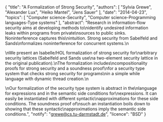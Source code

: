 {
    "title": "A Formalization of Strong Security",
    "authors": [
        "Sylvia Grewe",
        "Alexander Lux",
        "Heiko Mantel",
        "Jens Sauer"
    ],
    "date": "2014-04-23",
    "topics": [
        "Computer science-Security",
        "Computer science-Programming languages-Type systems"
    ],
    "abstract": "Research in information-flow security aims at developing methods to\nidentify undesired information leaks within programs from private\nsources to public sinks. Noninterference captures this\nintuition. Strong security from Sabelfeld and Sands\nformalizes noninterference for concurrent systems.\n<p>\nWe present an Isabelle/HOL formalization of strong security for\narbitrary security lattices (Sabelfeld and Sands use\na two-element security lattice in the original publication).\nThe formalization includes\ncompositionality proofs for strong security and a soundness proof\nfor a security type system that checks strong security for programs\nin a simple while language with dynamic thread creation.\n<p>\nOur formalization of the security type system is abstract in the\nlanguage for expressions and in the semantic side conditions for\nexpressions. It can easily be instantiated with different syntactic\napproximations for these side conditions. The soundness proof of\nsuch an instantiation boils down to showing that these syntactic\napproximations imply the semantic side conditions.",
    "notify": "grewe@cs.tu-darmstadt.de",
    "licence": "BSD"
}